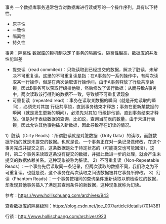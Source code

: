 事务
一个数据库事务通常包含对数据库进行读或写的一个操作序列，具有以下特性。
* 原子性
* 一致性
* 隔离性
* 持久性

事务：隔离性
数据库的锁机制决定了事务的隔离性，隔离性越高，数据库的并发性能越差

* 提交读（read commited）：只能读取到已经提交的数据，解决了脏读，未解决不可重复读。这里的不可重复读是指：在A事务的一系列操作中，有两次读取某一行操作，但是在两次读取该行操作间，由于A事务释放了行级共享读锁，因此B事务可以获取行级排他锁，然后修改了该行数据；从而导致A事务中，两次读取该行得到的数据不一致，导致额不可重复读现象
* 可重复读（repeated read）：事务在读取某数据的瞬间（就是开始读取的瞬间），必须先对其加 行级共享锁，直到事务结束才释放；事务在更新某数据的瞬间（就是发生更新的瞬间），必须先对其加 行级排他锁，直到事务结束才释放。但是对于表级数据的查询，比如说，查询当前表的数量，由于未进行表锁，因此允许其他事物插入新数据，因此导致存在幻读的情况。


1）脏读（Dirty Reads）：所谓脏读就是对脏数据（Drity Data）的读取，而脏数据所指的就是未提交的数据。也就是说，一个事务正在对一条记录做修改，在这个事务完成并提交之前，这条数据是处于待定状态的（可能提交也可能回滚），这时，第二个事务来读取这条没有提交的数据，并据此做进一步的处理，就会产生未提交的数据依赖关系。这种现象被称为脏读。
2）不可重复读（Non-Repeatable Reads）：一个事务先后读取同一条记录，但两次读取的数据不同，我们称之为不可重复读。也就是说，这个事务在两次读取之间该数据被其它事务所修改。
3）幻读（Phantom Reads）：一个事务按相同的查询条件重新读取以前检索过的数据，却发现其他事务插入了满足其查询条件的新数据，这种现象就称为幻读。

参考：https://www.hollischuang.com/archives/943


查看数据库的隔离级别：https://blog.csdn.net/joe_007/article/details/7014381

行锁：http://www.hollischuang.com/archives/923